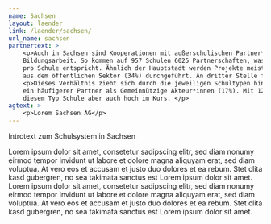 ```yaml
---
name: Sachsen
layout: laender
link: /laender/sachsen/
url_name: sachsen
partnertext: >
    <p>Auch in Sachsen sind Kooperationen mit außerschulischen Partner*innen ein wichtiges Element in der
    Bildungsarbeit. So kommen auf 957 Schulen 6025 Partnerschaften, was einem Durchschnitt von Rund 6,3 Partnerschaften
    pro Schule entspricht. Ähnlich der Hauptstadt werden Projekte meist durch Gemeinnützige (36%)- oder Akteur*innen
    aus dem öffentlichen Sektor (34%) durchgeführt. An dritter Stelle folgt die Privatwirtschaft (12%).</p>
    <p>Dieses Verhältnis zieht sich durch die jeweiligen Schultypen hindurch. Nur für Berufsschulen sind Verbände (21%)
    ein häufigerer Partner als Gemeinnützige Akteur*innen (17%). Mit 12% sind Partnerschaften mit anderen Schulen bei
    diesem Typ Schule aber auch hoch im Kurs. </p>
agtext: >
    <p>Lorem Sachsen AG</p>
---
```

Introtext zum Schulsystem in Sachsen

Lorem ipsum dolor sit amet, consetetur sadipscing elitr, sed diam nonumy eirmod tempor invidunt ut labore et dolore
magna aliquyam erat, sed diam voluptua. At vero eos et accusam et justo duo dolores et ea rebum. Stet clita kasd
gubergren, no sea takimata sanctus est Lorem ipsum dolor sit amet. Lorem ipsum dolor sit amet, consetetur sadipscing
elitr, sed diam nonumy eirmod tempor invidunt ut labore et dolore magna aliquyam erat, sed diam voluptua. At vero eos
et accusam et justo duo dolores et ea rebum. Stet clita kasd gubergren, no sea takimata sanctus est Lorem ipsum dolor
sit amet.